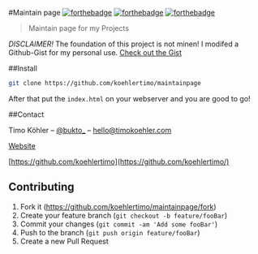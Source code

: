 #Maintain page
[![forthebadge](https://forthebadge.com/images/badges/built-with-love.svg)](https://forthebadge.com) [![forthebadge](https://forthebadge.com/images/badges/made-with-python.svg)](https://forthebadge.com) [![forthebadge](https://forthebadge.com/images/badges/check-it-out.svg)](https://forthebadge.com)

> Maintain page for my Projects

*DISCLAIMER!*
The foundation of this project is not minen! I modifed a Github-Gist for my personal use. [Check out the Gist](https://gist.github.com/pitch-gist/2999707)

##Install 

```bash
git clone https://github.com/koehlertimo/maintainpage
```

After that put the `index.html` on your webserver and you are good to go!

##Contact

Timo Köhler – [@bukto_](https://twitter.com/bukto_) – hello@timokoehler.com

[Website](https://www.timokoehler.com)

[https://github.com/koehlertimo](https://github.com/koehlertimo/)

## Contributing
1. Fork it (<https://github.com/koehlertimo/maintainpage/fork>)
2. Create your feature branch (`git checkout -b feature/fooBar`)
3. Commit your changes (`git commit -am 'Add some fooBar'`)
4. Push to the branch (`git push origin feature/fooBar`)
5. Create a new Pull Request



